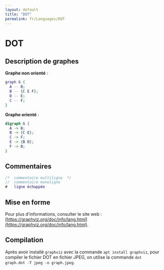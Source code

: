 ```yaml
---
layout: default
title: "DOT"
permalink: fr/Languages/DOT
---
```


# DOT

## Description de graphes

**Graphe non orienté** :

```` dot
graph G {
  A -- B;
  B -- {C E F};
  D -- E;
  C -- F;
}
````

**Graphe orienté** :

```` dot
digraph G {
  A -> B;
  B -> {C E};
  C -> F;
  E -> {B D};
  F -> B;
}
````

## Commentaires

``` dot
/*	commentaire multiligne	*/
//	commentaire monoligne
#	ligne échappée
```

## Mise en forme

Pour plus d'informations, consulter le site web : [https://graphviz.org/doc/info/lang.html](https://graphviz.org/doc/info/lang.html).

## Compilation

Après avoir installé `graphviz` avec la commande `apt install graphviz`, pour compiler le fichier DOT en fichier JPEG, on utilise la commande `dot graph.dot -T jpeg -o graph.jpeg`.
